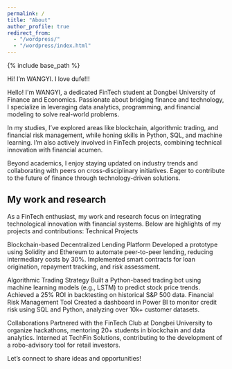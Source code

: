 ```yaml
---
permalink: /
title: "About"
author_profile: true
redirect_from: 
  - "/wordpress/"
  - "/wordpress/index.html"
---
```


{% include base_path %}

Hi! I’m WANGYI. I love dufe!!!

Hello! I'm WANGYI, a dedicated FinTech student at Dongbei University of Finance and Economics. Passionate about bridging finance and technology, I specialize in leveraging data analytics, programming, and financial modeling to solve real-world problems.

In my studies, I’ve explored areas like blockchain, algorithmic trading, and financial risk management, while honing skills in Python, SQL, and machine learning. I’m also actively involved in FinTech projects, combining technical innovation with financial acumen.

Beyond academics, I enjoy staying updated on industry trends and collaborating with peers on cross-disciplinary initiatives. Eager to contribute to the future of finance through technology-driven solutions.

## My work and research
As a FinTech enthusiast, my work and research focus on integrating technological innovation with financial systems. Below are highlights of my projects and contributions:
Technical Projects

Blockchain-based Decentralized Lending Platform
Developed a prototype using Solidity and Ethereum to automate peer-to-peer lending, reducing intermediary costs by 30%.
Implemented smart contracts for loan origination, repayment tracking, and risk assessment.

Algorithmic Trading Strategy
Built a Python-based trading bot using machine learning models (e.g., LSTM) to predict stock price trends.
Achieved a 25% ROI in backtesting on historical S&P 500 data.
Financial Risk Management Tool
Created a dashboard in Power BI to monitor credit risk using SQL and Python, analyzing over 10k+ customer datasets.

Collaborations
Partnered with the FinTech Club at Dongbei University to organize hackathons, mentoring 20+ students in blockchain and data analytics.
Interned at TechFin Solutions, contributing to the development of a robo-advisory tool for retail investors.

Let’s connect to share ideas and opportunities! 
